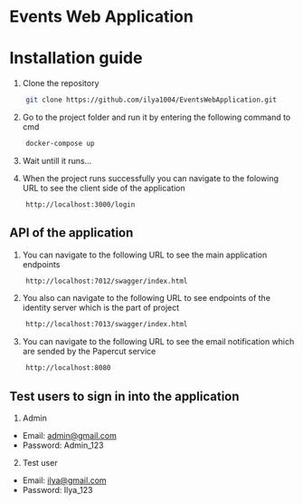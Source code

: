 # Events Web Application

# Installation guide

1. Clone the repository

```bash
    git clone https://github.com/ilya1004/EventsWebApplication.git
```

2. Go to the project folder and run it by entering the following command to cmd

```bash
    docker-compose up
```

3. Wait untill it runs...

4. When the project runs successfully you can navigate to the folowing URL to see the client side of the application

```bash
    http://localhost:3000/login
```

## API of the application

1. You can navigate to the following URL to see the main application endpoints

```bash
    http://localhost:7012/swagger/index.html
```

2. You also can navigate to the following URL to see endpoints of the identity server which is the part of project 

```bash
    http://localhost:7013/swagger/index.html
```

3. You can navigate to the following URL to see the email notification which are sended by the Papercut service

```bash
    http://localhost:8080
```

## Test users to sign in into the application

1. Admin

- Email: admin@gmail.com
- Password: Admin_123

2. Test user

- Email: ilya@gmail.com
- Password: Ilya_123